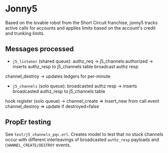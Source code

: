 # Jonny5

Based on the lovable robot from the Short Circuit franchise, jonny5 tracks active calls for accounts and applies limits based on the account's credit and trunking limits.

## Messages processed

* `j5_listener` (shared queue):
 authz_req -> j5_channels:authorized -> inserts authz_resp to j5_channels table
              broadcast authz resp

 channel_destroy -> updates ledgers for per-minute

* `j5_channels` (solo queue):
 broadcasted authz resp -> inserts broadcasted authz_resp to j5_channels table

 hook register (solo queue) -> channel_create => insert_new from call event
                               channel_destroy => update if destroyed=false

## PropEr testing

See `test/j5_channels_pqc.erl`. Creates model to test that no stuck channels occur with different interleavings of broadcasted `authz_resp` payloads and `CHANNEL_CREATE/DESTROY` events.
